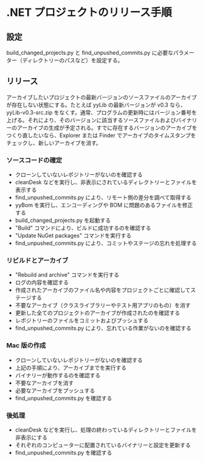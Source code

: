 ﻿# .NET プロジェクトのリリース手順

## 設定

build_changed_projects.py と find_unpushed_commits.py に必要なパラメーター（ディレクトリーのパスなど）を設定する。

## リリース

アーカイブしたいプロジェクトの最新バージョンのソースファイルのアーカイブが存在しない状態にする。たとえば yyLib の最新バージョンが v0.3 なら、yyLib-v0.3-src.zip をなくす。通常、プログラムの更新時にはバージョン番号を上げる。それにより、そのバージョンに該当するソースファイルおよびバイナリーのアーカイブの生成が予定される。すでに存在するバージョンのアーカイブをつくり直したいなら、Explorer または Finder でアーカイブのタイムスタンプをチェックし、新しいアーカイブを消す。

### ソースコードの確定

* クローンしていないレポジトリーがないのを確認する
* cleanDesk などを実行し、非表示にされているディレクトリーとファイルを表示する
* find_unpushed_commits.py により、リモート側の差分を調べて取得する
* yyBom を実行し、エンコーディングや BOM に問題のあるファイルを修正する
* build_changed_projects.py を起動する
* "Build" コマンドにより、ビルドに成功するのを確認する
* "Update NuGet packages" コマンドを実行する
* find_unpushed_commits.py により、コミットやステージの忘れを処理する

### リビルドとアーカイブ

* "Rebuild and archive" コマンドを実行する
* ログの内容を確認する
* 作成されたアーカイブのファイル名や内容をプロジェクトごとに確認してステージする
* 不要なアーカイブ（クラスライブラリーやテスト用アプリのもの）を消す
* 更新した全てのプロジェクトのアーカイブが作成されたのを確認する
* レポジトリーのファイルをコミットおよびプッシュする
* find_unpushed_commits.py により、忘れている作業がないのを確認する

### Mac 版の作成

* クローンしていないレポジトリーがないのを確認する
* 上記の手順により、アーカイブまでを実行する
* バイナリーが動作するのを確認する
* 不要なアーカイブを消す
* 必要なアーカイブをプッシュする
* find_unpushed_commits.py を確認する

### 後処理

* cleanDesk などを実行し、処理の終わっているディレクトリーとファイルを非表示にする
* それぞれのコンピューターに配置されているバイナリーと設定を更新する
* find_unpushed_commits.py を確認する
